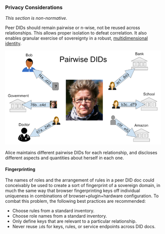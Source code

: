### Privacy Considerations

*This section is non-normative.*

Peer DIDs should remain pairwise or n-wise, not be reused across relationships. This allows proper isolation to defeat correlation. It also enables granular exercise of sovereignty in a robust, [multidimensional identity](https://medium.com/evernym/three-dimensions-of-identity-bc06ae4aec1c).

![many pairwise DIDs](https://raw.githubusercontent.com/decentralized-identity/peer-did-method-spec/master/pairwise.png)

Alice maintains different pairwise DIDs for each relationship, and discloses different aspects and quantities about herself in each one.

#### Fingerprinting

The names of roles and the arrangement of rules in a peer DID doc could conceivably be used to create a sort of fingerprint of a sovereign domain, in much the same way that browser fingerprinting keys off individual uniqueness in combinations of browser+plugin+hardware configuration. To combat this problem, the following best practices are recommended:

*   Choose rules from a standard inventory.
*   Choose role names from a standard inventory.
*   Only define keys that are relevant to a particular relationship.
*   Never reuse `id`s for keys, rules, or service endpoints across DID docs.